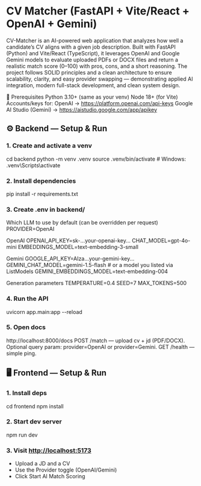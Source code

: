 # CV Matcher (FastAPI + Vite/React + OpenAI + Gemini)

CV-Matcher is an AI-powered web application that analyzes how well a candidate’s CV aligns with a given job description. Built with FastAPI (Python) and Vite/React (TypeScript), it leverages OpenAI and Google Gemini models to evaluate uploaded PDFs or DOCX files and return a realistic match score (0–100) with pros, cons, and a short reasoning. The project follows SOLID principles and a clean architecture to ensure scalability, clarity, and easy provider swapping — demonstrating applied AI integration, modern full-stack development, and clean system design.

🔧 Prerequisites
Python 3.10+ (same as your venv)
Node 18+ (for Vite)
Accounts/keys for:
OpenAI → <https://platform.openai.com/api-keys>
Google AI Studio (Gemini) → <https://aistudio.google.com/app/apikey>

## ⚙️ Backend — Setup & Run

### 1. Create and activate a venv

cd backend
python -m venv .venv
source .venv/bin/activate   # Windows: .venv\Scripts\activate

### 2. Install dependencies

pip install -r requirements.txt

### 3. Create .env in backend/

Which LLM to use by default (can be overridden per request)
PROVIDER=OpenAI

OpenAI
OPENAI_API_KEY=sk-...your-openai-key...
CHAT_MODEL=gpt-4o-mini
EMBEDDINGS_MODEL=text-embedding-3-small

Gemini
GOOGLE_API_KEY=AIza...your-gemini-key...
GEMINI_CHAT_MODEL=gemini-1.5-flash     # or a model you listed via ListModels
GEMINI_EMBEDDINGS_MODEL=text-embedding-004

Generation parameters
TEMPERATURE=0.4
SEED=7
MAX_TOKENS=500

### 4. Run the API

uvicorn app.main:app --reload

### 5. Open docs

http://localhost:8000/docs
POST /match — upload cv + jd (PDF/DOCX).
Optional query param: provider=OpenAI or provider=Gemini.
GET /health — simple ping.

## 🖥 Frontend — Setup & Run

### 1. Install deps

cd frontend
npm install

### 2. Start dev server

npm run dev

### 3. Visit <http://localhost:5173>

- Upload a JD and a CV
- Use the Provider toggle (OpenAI/Gemini)
- Click Start AI Match Scoring